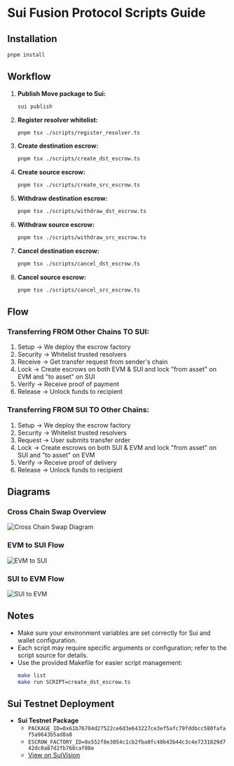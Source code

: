 # Sui Fusion Protocol Scripts Guide

## Installation

```bash
pnpm install
```

## Workflow

1. **Publish Move package to Sui:**

    ```bash
    sui publish
    ```

2. **Register resolver whitelist:**

    ```bash
    pnpm tsx ./scripts/register_resolver.ts
    ```

3. **Create destination escrow:**

    ```bash
    pnpm tsx ./scripts/create_dst_escrow.ts
    ```

4. **Create source escrow:**

    ```bash
    pnpm tsx ./scripts/create_src_escrow.ts
    ```

5. **Withdraw destination escrow:**

    ```bash
    pnpm tsx ./scripts/withdraw_dst_escrow.ts
    ```

6. **Withdraw source escrow:**

    ```bash
    pnpm tsx ./scripts/withdraw_src_escrow.ts
    ```

7. **Cancel destination escrow:**

    ```bash
    pnpm tsx ./scripts/cancel_dst_escrow.ts
    ```

8. **Cancel source escrow:**
    ```bash
    pnpm tsx ./scripts/cancel_src_escrow.ts
    ```

## Flow

### Transferring FROM Other Chains TO SUI:

1. Setup → We deploy the escrow factory
2. Security → Whitelist trusted resolvers
3. Receive → Get transfer request from sender's chain
4. Lock → Create escrows on both EVM & SUI and lock
   "from asset" on EVM and "to asset" on SUI
5. Verify → Receive proof of payment
6. Release → Unlock funds to recipient

### Transferring FROM SUI TO Other Chains:

1. Setup → We deploy the escrow factory
2. Security → Whitelist trusted resolvers
3. Request → User submits transfer order
4. Lock → Create escrows on both SUI & EVM and lock
   "from asset" on SUI and "to asset" on EVM
5. Verify → Receive proof of delivery
6. Release → Unlock funds to recipient

## Diagrams

### Cross Chain Swap Overview
![Cross Chain Swap Diagram](../../Cross%20Chain%20Swap%20Diagram.svg)

### EVM to SUI Flow
![EVM to SUI](../../evm-to-sui.svg)

### SUI to EVM Flow
![SUI to EVM](../../sui-to-evm.svg)

## Notes

- Make sure your environment variables are set correctly for Sui and wallet configuration.
- Each script may require specific arguments or configuration; refer to the script source for details.
- Use the provided Makefile for easier script management:
    ```bash
    make list
    make run SCRIPT=create_dst_escrow.ts
    ```

## Sui Testnet Deployment

- **Sui Testnet Package**
  - `PACKAGE_ID=0x61b76704d27522ce6d3e643227ce3ef5afc79fddbcc580fafaf5a9643b5ad8a8`
  - `ESCROW_FACTORY_ID=0x552f8e3054c1cb2fba8fc40b43b44c3c4e7231829d742dc0a87d2fb768caf08e`
  - [View on SuiVision](https://testnet.suivision.xyz/package/0x61b76704d27522ce6d3e643227ce3ef5afc79fddbcc580fafaf5a9643b5ad8a8)
